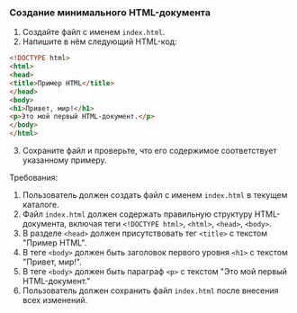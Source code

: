 
### Создание минимального HTML-документа

1. Создайте файл с именем `index.html`.
2. Напишите в нём следующий HTML-код:
```html
<!DOCTYPE html>
<html>
<head>
<title>Пример HTML</title>
</head>
<body>
<h1>Привет, мир!</h1>
<p>Это мой первый HTML-документ.</p>
</body>
</html>
```
3. Сохраните файл и проверьте, что его содержимое соответствует указанному примеру.

Требования:
1. Пользователь должен создать файл с именем `index.html` в текущем каталоге.
2. Файл `index.html` должен содержать правильную структуру HTML-документа, включая теги `<!DOCTYPE html>`, `<html>`, `<head>`, `<body>`.
3. В разделе `<head>` должен присутствовать тег `<title>` с текстом "Пример HTML".
4. В теге `<body>` должен быть заголовок первого уровня `<h1>` с текстом "Привет, мир!".
5. В теге `<body>` должен быть параграф `<p>` с текстом "Это мой первый HTML-документ."
6. Пользователь должен сохранить файл `index.html` после внесения всех изменений.